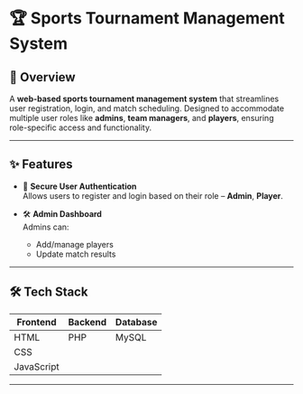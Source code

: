 # 🏆 Sports Tournament Management System



## 📌 Overview

A **web-based sports tournament management system** that streamlines user registration, login, and match scheduling. Designed to accommodate multiple user roles like **admins**, **team managers**, and **players**, ensuring role-specific access and functionality.

---

## ✨ Features

- 🔐 **Secure User Authentication**  
  Allows users to register and login based on their role – **Admin**,  **Player**.

- 🛠️ **Admin Dashboard**  
  Admins can:
  - Add/manage players
  - Update match results



---

## 🛠️ Tech Stack

| Frontend  | Backend | Database |
|-----------|---------|----------|
| HTML      | PHP     | MySQL    |
| CSS       |         |          |
| JavaScript |        |          |

---


